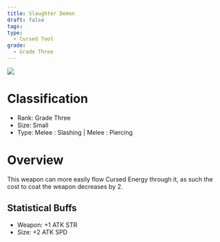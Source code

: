 ```yaml
---
title: Slaughter Demon
draft: false
tags: 
type:
  - Cursed Tool
grade:
  - Grade Three
---
```

![](https://lh7-us.googleusercontent.com/4Dq_EULX5fjz_jG9dN8BS08pgKv4NrIqQrB2c9sM0cfReb1-4CcX9Tl-zyrJXj1pNz3Lv4iGaFtx4Aud3c8Whx-m9S6m-2QOV1w67Q0FLaDbInvQXRH4VA46lnU6ORvOKQt_3EOsN_J4iU4sAMrFGuM)
# Classification
- Rank: Grade Three
- Size: Small
- Type: Melee : Slashing | Melee : Piercing


# Overview
This weapon can more easily flow Cursed Energy through it, as such the cost to coat the weapon decreases by 2.

## Statistical Buffs
- Weapon: +1 ATK STR
- Size: +2 ATK SPD
